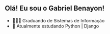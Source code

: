 ## Olá! Eu sou o Gabriel Benayon! 
- 👨🏻‍🎓 Graduando de Sistemas de Informação
- 🔭 Atualmente estudando Python | Django


